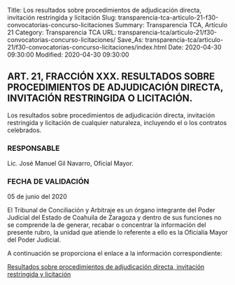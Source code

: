 Title: Los resultados sobre procedimientos de adjudicación directa, invitación restringida y licitación
Slug: transparencia-tca-articulo-21-f30-convocatorias-concurso-licitaciones
Summary: Transparencia TCA, Artículo 21
Category: Transparencia TCA
URL: transparencia-tca/articulo-21/f30-convocatorias-concurso-licitaciones/
Save_As: transparencia-tca/articulo-21/f30-convocatorias-concurso-licitaciones/index.html
Date: 2020-04-30 09:30:00
Modified: 2020-04-30 09:30:00


## ART. 21, FRACCIÓN XXX. RESULTADOS SOBRE PROCEDIMIENTOS DE ADJUDICACIÓN DIRECTA, INVITACIÓN RESTRINGIDA O LICITACIÓN.

Los resultados sobre procedimientos de adjudicación directa, invitación restringida y licitación de cualquier naturaleza, incluyendo el o los contratos celebrados.

### RESPONSABLE

Lic. José Manuel Gil Navarro, Oficial Mayor.

### FECHA DE VALIDACIÓN

05 de junio del 2020

El Tribunal de Conciliación y Arbitraje es un órgano integrante del Poder Judicial del Estado de Coahuila de Zaragoza y dentro de sus funciones no se comprende la de generar, recabar o concentrar la información del presente rubro, la unidad que atiende lo referente a ello es la Oficialía Mayor del Poder Judicial.

A continuación se proporciona el enlace a la información correspondiente:

[Resultados sobre procedimientos de adjudicación directa, invitación restringida y licitación](https://www.pjecz.gob.mx/transparencia/articulo-21/f30-convocatorias-concurso-licitaciones/)


